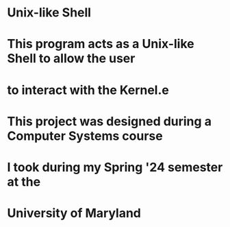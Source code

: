 # Unix-like Shell

# This program acts as a Unix-like Shell to allow the user
# to interact with the Kernel.e

# This project was designed during a Computer Systems course 
# I took during my Spring '24 semester at the 
# University of Maryland
